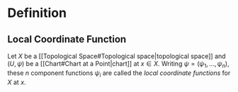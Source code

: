 # Definition
## Local Coordinate Function
Let $X$ be a [[Topological Space#Topological space|topological space]] and $(U, \psi)$ be a [[Chart#Chart at a Point|chart]] at $x \in X.$ Writing $\psi = (\psi_1,...,\psi_n),$ these $n$ component functions $\psi_i$ are called the *local coordinate functions* for $X$ at $x.$

